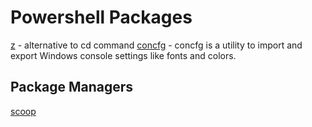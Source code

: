 # Powershell Packages

[z](https://github.com/vincpa/z) - alternative to cd command
[concfg](https://github.com/lukesampson/concfg) - concfg is a utility to import and export Windows console settings like fonts and colors.

## Package Managers

[scoop](https://scoop.sh/)
